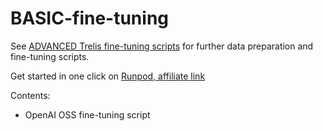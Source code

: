 # BASIC-fine-tuning
See [ADVANCED Trelis fine-tuning scripts](Trelis.com/ADVANCED-fine-tuning) for further data preparation and fine-tuning scripts.

Get started in one click on [Runpod, affiliate link](https://console.runpod.io/deploy?template=qpuoks4ull&ref=jmfkcdio)

Contents:
- OpenAI OSS fine-tuning script
